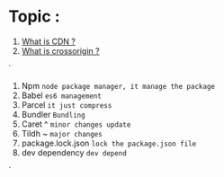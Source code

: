 # Topic :

  <ol>
    <li>
      <a href="#what-is-cdn">What is CDN ?</a>
    </li> 
    <li>
      <a href="#">What is crossorigin ?</a>
    </li>

  </ol>

`

1. Npm `node package manager, it manage the package`
2. Babel `es6 management`
3. Parcel `it just compress`
4. Bundler `Bundling`
5. Caret ^ `minor changes update`
6. Tildh ~ `major changes`
7. package.lock.json `lock the package.json file`
8. dev dependency `dev depend`

`
